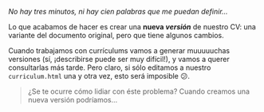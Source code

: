 _No hay tres minutos, ni hay cien palabras que me puedan definir..._

Lo que acabamos de hacer es crear una **nueva _versión_** de nuestro CV: una variante del documento original, pero que tiene algunos cambios. 

Cuando trabajamos con currículums vamos a generar muuuuuchas versiones (sí, ¡describirse puede ser muy difícil!), y vamos a querer consultarlas más tarde. Pero claro, si sólo editamos a nuestro `curriculum.html` una y otra vez, esto será imposible :confused:.

> ¿Se te ocurre cómo lidiar con éste problema? Cuando creamos una nueva versión podríamos...


